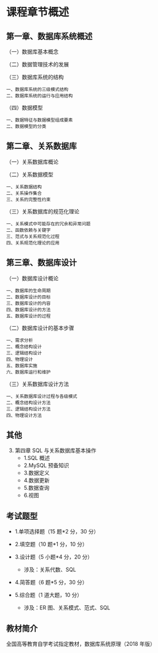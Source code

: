 # 课程章节概述

## 第一章、数据库系统概述

（一）数据库基本概念

（二）数据管理技术的发展

（三）数据库系统的结构

    一、数据库系统的三级模式结构
    二、数据库系统的运行与应用结构

（四）数据模型

    一、数据特征与数据模型组成要素
    二、数据模型的分类

## 第二章、关系数据库

（一）关系数据库概论

（二）关系数据模型

    一、关系数据结构
    二、关系操作集合
    三、关系的完整性约束

（三）关系数据库的规范化理论

    一、关系模式中可能存在的冗余和异常问题
    二、函数依赖与关键字
    三、范式与关系规范化过程
    四、关系规范化理论的应用

## 第三章、数据库设计

（一）数据库设计概论

    一、数据库的生命周期
    二、数据库设计的目标
    三、数据库设计的内容
    四、数据库设计的方法
    五、数据库设计的过程

（二）数据库设计的基本步骤

    一、需求分析
    二、概念结构设计
    三、逻辑结构设计
    四、物理设计
    五、数据库实施
    六、数据库运行和维护

（三）关系数据库设计方法

    一、关系数据库设计过程与各级模式
    二、概念结构设计方法
    三、逻辑结构设计方法
    四、物理设计方法

## 其他

3. 第四章 SQL 与关系数据库基本操作
   - 1.SQL 概述
   - 2.MySQL 预备知识
   - 3.数据定义
   - 4.数据更新
   - 5.数据查询
   - 6.视图

## 考试题型

- 1.单项选择题（15 题\*2 分，30 分）
- 2.填空题（10 题\*1 分，10 分）
- 3.设计题（5 小题\*4 分，20 分）

  - 涉及：关系代数、SQL

- 4.简答题（6 题\*5 分，30 分）
- 5.综合题（1 道大题，10 分）
  - 涉及：ER 图、关系模式、范式、SQL

## 教材简介

全国高等教育自学考试指定教材，数据库系统原理（2018 年版）
